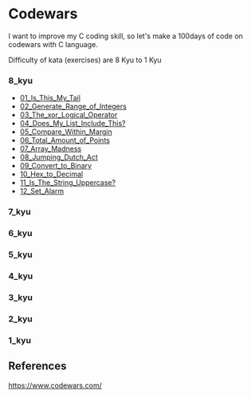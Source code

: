 # Codewars

I want to improve my C coding skill, so let's make a 100days of code on codewars with C language.

Difficulty of kata (exercises) are 8 Kyu to 1 Kyu

### 8_kyu
* [01_Is_This_My_Tail](8_kyu/01_Is_This_My_Tail)
* [02_Generate_Range_of_Integers](8_kyu/02_Generate_Range_of_Integers)
* [03_The_xor_Logical_Operator](8_kyu/03_The_xor_Logical_Operator)
* [04_Does_My_List_Include_This?](8_kyu/04_Does_My_List_Include_This%3F)
* [05_Compare_Within_Margin](8_kyu/05_Compare_Within_Margin)
* [06_Total_Amount_of_Points](8_kyu/06_Total_Amount_of_Points)
* [07_Array_Madness](8_kyu/07_Array_Madness)
* [08_Jumping_Dutch_Act](8_kyu/08_Jumping_Dutch_Act)
* [09_Convert_to_Binary](8_kyu/09_Convert_to_Binary)
* [10_Hex_to_Decimal](8_kyu/10_Hex_to_Decimal)
* [11_Is_The_String_Uppercase?](8_kyu/11_Is_The_String_Uppercase%3F)
* [12_Set_Alarm](8_kyu/12_Set_Alarm)

### 7_kyu

### 6_kyu

### 5_kyu

### 4_kyu

### 3_kyu

### 2_kyu

### 1_kyu

## References
https://www.codewars.com/